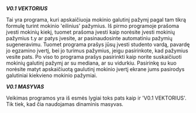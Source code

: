 ***V0.1 VEKTORIUS***

Tai yra programa, kuri apskaičiuoja mokinio galutinį pažymį pagal tam tikrą formulę turint mokinio 'eilinius' pažymius. Iš pirmo programoje prašoma įvesti mokinių kiekį, tuomet prašoma įvesti kaip norėsite įvesti mokinių pažymius t.y ar patys įvesite, ar pasinaudosinte automatiniu pažymių sugeneravimu. Tuomet programa prašys jūsų įvesti studento vardą, pavardę jo egzamino įvertį, bei jo turimus pažymius, jeigu pasirinkote, kad pažymius vesite pats. Po viso to programa prašys pasirinkti kaip norite suskaičiuoti mokinių galutinį pažymį ar su mediana, ar su vidurkiu. Pasirinkę su kuo norėsite matyt apskaičiuotą gaulutinį mokinio įvertį ekrane jums pasirodys galutiniai kiekvieno mokinio pažymiai.

***V0.1 MASYVAS***

Veikimas programos yra iš esmės lygiai toks pats kaip ir 'V0.1 VEKTORIUS'. Tik tiek, kad čia naudojamas dinaminis masyvas. 
